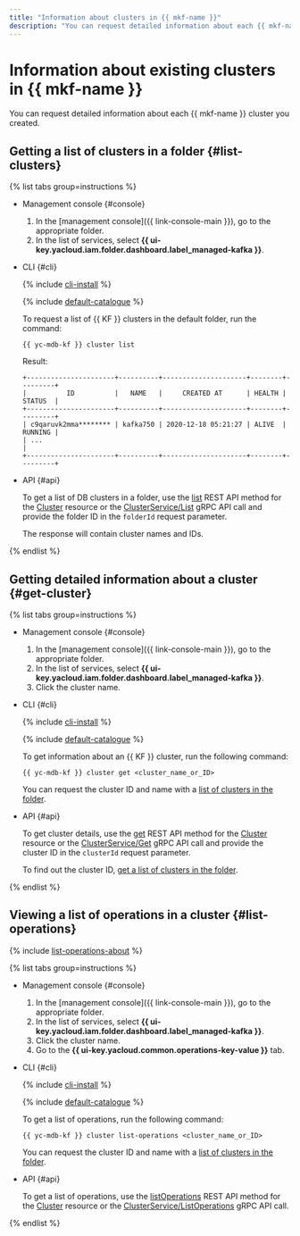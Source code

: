 ```yaml
---
title: "Information about clusters in {{ mkf-name }}"
description: "You can request detailed information about each {{ mkf-name }} cluster you created. To get a list of database clusters in a folder, go to the folder page and select {{ mkf-name }}."
---
```


# Information about existing clusters in {{ mkf-name }}

You can request detailed information about each {{ mkf-name }} cluster you created.

## Getting a list of clusters in a folder {#list-clusters}

{% list tabs group=instructions %}

- Management console {#console}

   1. In the [management console]({{ link-console-main }}), go to the appropriate folder.
   1. In the list of services, select **{{ ui-key.yacloud.iam.folder.dashboard.label_managed-kafka }}**.


- CLI {#cli}

   {% include [cli-install](../../_includes/cli-install.md) %}

   {% include [default-catalogue](../../_includes/default-catalogue.md) %}

   To request a list of {{ KF }} clusters in the default folder, run the command:

   ```
   {{ yc-mdb-kf }} cluster list
   ```

   Result:

   ```
   +----------------------+----------+---------------------+--------+---------+
   |          ID          |   NAME   |     CREATED AT      | HEALTH | STATUS  |
   +----------------------+----------+---------------------+--------+---------+
   | c9qaruvk2mma******** | kafka750 | 2020-12-18 05:21:27 | ALIVE  | RUNNING |
   | ...                                                                      |
   +----------------------+----------+---------------------+--------+---------+
   ```

- API {#api}

   To get a list of DB clusters in a folder, use the [list](../api-ref/Cluster/list.md) REST API method for the [Cluster](../api-ref/Cluster/index.md) resource or the [ClusterService/List](../api-ref/grpc/cluster_service.md#List) gRPC API call and provide the folder ID in the `folderId` request parameter.

   The response will contain cluster names and IDs.


{% endlist %}

## Getting detailed information about a cluster {#get-cluster}

{% list tabs group=instructions %}

- Management console {#console}

   1. In the [management console]({{ link-console-main }}), go to the appropriate folder.
   1. In the list of services, select **{{ ui-key.yacloud.iam.folder.dashboard.label_managed-kafka }}**.
   1. Click the cluster name.


- CLI {#cli}

   {% include [cli-install](../../_includes/cli-install.md) %}

   {% include [default-catalogue](../../_includes/default-catalogue.md) %}

   To get information about an {{ KF }} cluster, run the following command:

   ```
   {{ yc-mdb-kf }} cluster get <cluster_name_or_ID>
   ```

   You can request the cluster ID and name with a [list of clusters in the folder](#list-clusters).

- API {#api}

   To get cluster details, use the [get](../api-ref/Cluster/get.md) REST API method for the [Cluster](../api-ref/Cluster/index.md) resource or the [ClusterService/Get](../api-ref/grpc/cluster_service.md#Get) gRPC API call and provide the cluster ID in the `clusterId` request parameter.

   To find out the cluster ID, [get a list of clusters in the folder](#list-clusters).


{% endlist %}

## Viewing a list of operations in a cluster {#list-operations}

{% include [list-operations-about](../../_includes/mdb/mkf-list-operations-about.md) %}

{% list tabs group=instructions %}

- Management console {#console}

   1. In the [management console]({{ link-console-main }}), go to the appropriate folder.
   1. In the list of services, select **{{ ui-key.yacloud.iam.folder.dashboard.label_managed-kafka }}**.
   1. Click the cluster name.
   1. Go to the **{{ ui-key.yacloud.common.operations-key-value }}** tab.

- CLI {#cli}

   {% include [cli-install](../../_includes/cli-install.md) %}

   {% include [default-catalogue](../../_includes/default-catalogue.md) %}

   To get a list of operations, run the following command:

   ```
   {{ yc-mdb-kf }} cluster list-operations <cluster_name_or_ID>
   ```

   You can request the cluster ID and name with a [list of clusters in the folder](#list-clusters).


- API {#api}

   To get a list of operations, use the [listOperations](../api-ref/Cluster/listOperations.md) REST API method for the [Cluster](../api-ref/Cluster/index.md) resource or the [ClusterService/ListOperations](../api-ref/grpc/cluster_service.md#ListOperations) gRPC API call.


{% endlist %}
